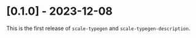 # [0.1.0] - 2023-12-08

This is the first release of `scale-typegen` and `scale-typegen-description`.
